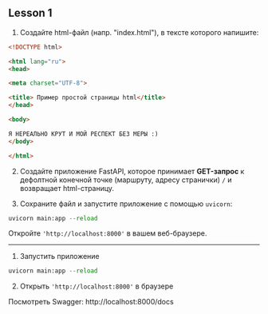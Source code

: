 ## Lesson 1

1) Создайте html-файл (напр. "index.html"), в тексте которого напишите:
```html
<!DOCTYPE html>

<html lang="ru">
<head>

<meta charset="UTF-8">

<title> Пример простой страницы html</title>
</head>

<body>

Я НЕРЕАЛЬНО КРУТ И МОЙ РЕСПЕКТ БЕЗ МЕРЫ :)
</body>

</html>
```
2) Создайте приложение FastAPI, которое принимает **GET-запрос** к дефолтной конечной точке (маршруту, адресу странички) ``/`` и возвращает html-страницу.

3) Сохраните файл и запустите приложение с помощью `uvicorn`:
```python
uvicorn main:app --reload
```
Откройте `'http://localhost:8000'` в вашем веб-браузере.

---

1. Запустить приложение
```python
uvicorn main:app --reload
```
2. Открыть `'http://localhost:8000'` в браузере

Посмотреть Swagger: http://localhost:8000/docs